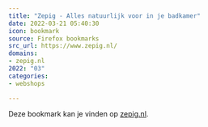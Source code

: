 ```yaml
---
title: "Zepig - Alles natuurlijk voor in je badkamer"
date: 2022-03-21 05:40:30
icon: bookmark
source: Firefox bookmarks
src_url: https://www.zepig.nl/
domains:
- zepig.nl
2022: "03"
categories:
- webshops

---
```

Deze bookmark kan je vinden op [zepig.nl](https://www.zepig.nl/).

